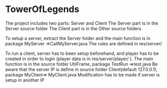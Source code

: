 # TowerOfLegends
The project includes two parts: Server and Client
The Server part is in the Server source folder
The Client part is in the Other source folders

To setup a server, extract the Server folder and the main function is in package MyServer =>CallMyServer.java
The rules are defined in res/server/

To run a client, server has to been setup beforehand, and player has to be created in order to login 
(player data is in res/server/player/ ).
The main function is in the source folder UtilFrame, package TestRun =>test.java
Be aware that the server IP is define in source folder Client(default 127.0.0.1), package MyClient=> MyClient.java
Modification has to be made if server is setup in another IP 



